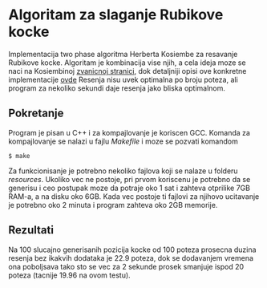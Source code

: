 # Algoritam za slaganje Rubikove kocke
Implementacija two phase algoritma Herberta Kosiembe za resavanje Rubikove kocke.
Algoritam je kombinacija vise njih, a cela ideja moze se naci na Kosiembinoj [zvanicnoj stranici], dok detaljniji opisi ove konkretne implementacije [ovde]
Resenja nisu uvek optimalna po broju poteza, ali program za nekoliko sekundi daje resenja jako bliska optimalnom.

## Pokretanje
Program je pisan u C++ i za kompajlovanje je koriscen GCC. Komanda za kompajlovanje se nalazi u fajlu *Makefile* i moze se pozvati komandom
```shell
$ make
```
Za funkcionisanje je potrebno nekoliko fajlova koji se nalaze u folderu *resources*.
Ukoliko vec ne postoje, pri prvom koriscenu je potrebno da se generisu i ceo postupak moze da potraje oko 1 sat i zahteva otprilike 7GB RAM-a, a na disku oko 6GB.
Kada vec postoje ti fajlovi za njihovo ucitavanje je potrebno oko 2 minuta i program zahteva oko 2GB memorije.

## Rezultati
Na 100 slucajno generisanih pozicija kocke od 100 poteza prosecna duzina resenja bez ikakvih dodataka je 22.9 poteza, dok se dodavanjem vremena ona poboljsava tako sto se vec za 2 sekunde prosek smanjuje ispod 20 poteza (tacnije 19.96 na ovom testu).

[zvanicnoj stranici]: http://kociemba.org/cube.htm
[ovde]: https://www.mg.edu.rs/uploads/files/dokumenta/najbolji-maturski/stefan-milenkovic.pdf

